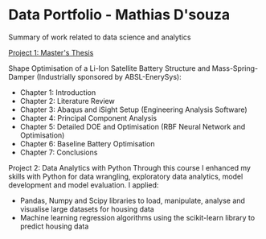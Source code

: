 # Data Portfolio - Mathias D'souza
Summary of work related to data science and analytics

[Project 1: Master's Thesis](https://github.com/ds-mathias/thesis)

Shape Optimisation of a Li-Ion Satellite Battery Structure and Mass-Spring-Damper (Industrially sponsored by ABSL-EnerySys):
- Chapter 1: Introduction
- Chapter 2: Literature Review
- Chapter 3: Abaqus and iSight Setup (Engineering Analysis Software)
- Chapter 4: Principal Component Analysis
- Chapter 5: Detailed DOE and Optimisation (RBF Neural Network and Optimisation)
- Chapter 6: Baseline Battery Optimisation
- Chapter 7: Conclusions

Project 2: Data Analytics with Python
Through this course I enhanced my skills with Python for data wrangling, exploratory data analytics, model development and model evaluation. I applied:
- Pandas, Numpy and Scipy libraries to load, manipulate, analyse and visualise large datasets for housing data
- Machine learning regression algorithms using the scikit-learn library to predict housing data
